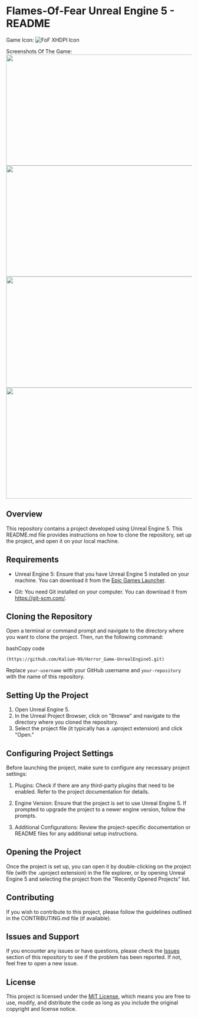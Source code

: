 Flames-Of-Fear Unreal Engine 5 - README
================================
Game Icon:
![FoF XHDPI Icon](https://github.com/user-attachments/assets/f0d879de-4fc5-4378-b4cd-1fb483fde8c0)

Screenshots Of The Game: 
<img src="https://github.com/user-attachments/assets/5342c2cb-65f5-4232-a353-be70c3e09b54" width="600" height="300">
<img src="https://github.com/user-attachments/assets/6f6399a9-04a4-49bb-b13e-146724ced06e" width="600" height="300">
<img src="https://github.com/user-attachments/assets/99ba2f21-e49f-4b9e-8cea-eb27160fd728" width="600" height="300">
<img src="https://github.com/user-attachments/assets/dfe6f5d9-51d3-4c8c-8ec9-181505c37c30" width="600" height="300">

Overview
--------

This repository contains a project developed using Unreal Engine 5. This README.md file provides instructions on how to clone the repository, set up the project, and open it on your local machine.

Requirements
------------

-   Unreal Engine 5: Ensure that you have Unreal Engine 5 installed on your machine. You can download it from the [Epic Games Launcher](https://www.unrealengine.com/en-US/).

-   Git: You need Git installed on your computer. You can download it from <https://git-scm.com/>.

Cloning the Repository
----------------------

Open a terminal or command prompt and navigate to the directory where you want to clone the project. Then, run the following command:

bashCopy code

`(https://github.com/Kalium-99/Horror_Game-UnrealEngine5.git)`

Replace `your-username` with your GitHub username and `your-repository` with the name of this repository.

Setting Up the Project
----------------------

1.  Open Unreal Engine 5.
2.  In the Unreal Project Browser, click on "Browse" and navigate to the directory where you cloned the repository.
3.  Select the project file (it typically has a .uproject extension) and click "Open."

Configuring Project Settings
----------------------------

Before launching the project, make sure to configure any necessary project settings:

1.  Plugins: Check if there are any third-party plugins that need to be enabled. Refer to the project documentation for details.

2.  Engine Version: Ensure that the project is set to use Unreal Engine 5. If prompted to upgrade the project to a newer engine version, follow the prompts.

3.  Additional Configurations: Review the project-specific documentation or README files for any additional setup instructions.

Opening the Project
-------------------

Once the project is set up, you can open it by double-clicking on the project file (with the .uproject extension) in the file explorer, or by opening Unreal Engine 5 and selecting the project from the "Recently Opened Projects" list.

Contributing
------------

If you wish to contribute to this project, please follow the guidelines outlined in the CONTRIBUTING.md file (if available).

Issues and Support
------------------

If you encounter any issues or have questions, please check the [Issues](https://github.com/your-username/your-repository/issues) section of this repository to see if the problem has been reported. If not, feel free to open a new issue.

License
-------

This project is licensed under the [MIT License](https://chat.openai.com/c/LICENSE), which means you are free to use, modify, and distribute the code as long as you include the original copyright and license notice.

